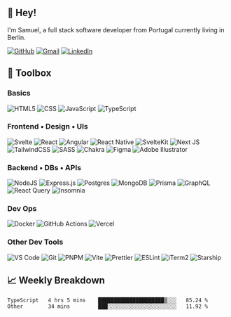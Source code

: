 ## 👋 **Hey!**

I'm Samuel, a full stack software developer from Portugal currently living in Berlin.

[![GitHub](https://img.shields.io/badge/github-EEEEEE.svg?style=for-the-badge&logo=github&logoColor=181717)](https://www.github.com/tunibjork)
[![Gmail](https://img.shields.io/badge/Gmail-EEEEEE?style=for-the-badge&logo=gmail&logoColor=EA4335)](mailto:samuelfanhais@gmail.com)
[![LinkedIn](https://img.shields.io/badge/linkedin-EEEEEE.svg?style=for-the-badge&logo=linkedin&logoColor=0A66C2)](https://www.linkedin.com/in/samuelfanhais)
<!-- ![Slack](https://img.shields.io/badge/Slack-4A154B?style=for-the-badge&logo=slack&logoColor=white)
![Signal](https://img.shields.io/badge/Signal-3A76F0.svg?style=for-the-badge&logo=Signal&logoColor=white) -->

## 🧰 **Toolbox**

### **Basics**

![HTML5](https://img.shields.io/badge/HTML5-EEEEEE?style=for-the-badge&logo=html5)
![CSS](https://img.shields.io/badge/CSS3-EEEEEE?style=for-the-badge&logo=css3&logoColor=1572B6)
![JavaScript](https://img.shields.io/badge/JavaScript-EEEEEE?style=for-the-badge&logo=javascript&logoColor=F7DF1E)
![TypeScript](https://img.shields.io/badge/typescript-3178C6.svg?style=for-the-badge&logo=typescript&logoColor=white)

### **Frontend • Design • UIs**

![Svelte](https://img.shields.io/badge/Svelte-FF3E00?style=for-the-badge&logo=svelte&logoColor=white)
![React](https://img.shields.io/badge/React-61DAFB.svg?style=for-the-badge&logo=React&logoColor=black)
![Angular](https://img.shields.io/badge/angular-EEEEEE.svg?style=for-the-badge&logo=angular&logoColor=DD0031)
![React Native](https://img.shields.io/badge/React_Native-EEEEEE.svg?style=for-the-badge&logo=React)
![SvelteKit](https://img.shields.io/badge/SvelteKit-40414D?style=for-the-badge&logo=svelte&logoColor=white)
![Next JS](https://img.shields.io/badge/Next_JS-000000?style=for-the-badge&logo=next.js&logoColor=white)
![TailwindCSS](https://img.shields.io/badge/Tailwind_CSS-06B6D4?style=for-the-badge&logo=tailwind-css&logoColor=white)
![SASS](https://img.shields.io/badge/SASS-EEEEEE.svg?style=for-the-badge&logo=SASS)
![Chakra](https://img.shields.io/badge/chakra_ui-EEEEEE.svg?style=for-the-badge&logo=chakraui)
![Figma](https://img.shields.io/badge/figma-EEEEEE.svg?style=for-the-badge&logo=figma)
![Adobe Illustrator](https://img.shields.io/badge/adobe_illustrator-EEEEEE.svg?style=for-the-badge&logo=adobeillustrator)

### **Backend • DBs • APIs**

![NodeJS](	https://img.shields.io/badge/Node_js-EEEEEE?style=for-the-badge&logo=nodedotjs)
![Express.js](https://img.shields.io/badge/express_js-EEEEEE.svg?style=for-the-badge&logo=express&logoColor=black)
![Postgres](https://img.shields.io/badge/postgres-4169E1.svg?style=for-the-badge&logo=postgresql&logoColor=white)
![MongoDB](https://img.shields.io/badge/MongoDB-EEEEEE.svg?style=for-the-badge&logo=mongodb)
![Prisma](https://img.shields.io/badge/Prisma-2D3748?style=for-the-badge&logo=Prisma&logoColor=2D3748&logoColor=white)
![GraphQL](https://img.shields.io/badge/-GraphQL-EEEEEE?style=for-the-badge&logo=graphql&logoColor=E10098)
![React Query](https://img.shields.io/badge/React_Query-EEEEEE.svg?style=for-the-badge&logo=React-Query)
![Insomnia](https://img.shields.io/badge/Insomnia-EEEEEE?style=for-the-badge&logo=insomnia&logoColor=5849BE)
<!-- ![Supabase](https://img.shields.io/badge/Supabase-EEEEEE?style=for-the-badge&logo=supabase)
![Firebase](https://img.shields.io/badge/Firebase-EEEEEE?style=for-the-badge&logo=Firebase) -->

### **Dev Ops**

![Docker](https://img.shields.io/badge/Docker-2496ED?style=for-the-badge&logo=docker&logoColor=white)
![GitHub Actions](https://img.shields.io/badge/github%20actions-EEEEEE.svg?style=for-the-badge&logo=githubactions)
![Vercel](https://img.shields.io/badge/vercel-000000.svg?style=for-the-badge&logo=vercel&logoColor=white)

<!-- **Testing**

![Cypress](https://img.shields.io/badge/-cypress-EEEEEE?style=for-the-badge&logo=cypress&logoColor=058A5E)
![Jest](https://img.shields.io/badge/jest-EEEEEE?style=for-the-badge&logo=jest&logoColor=C21325)
![Vitest](https://img.shields.io/badge/Vitest-EEEEEE.svg?style=for-the-badge&logo=Vite&logoColor=6E9F18)
![Playwright](https://img.shields.io/badge/Playwright-EEEEEE.svg?style=for-the-badge&logo=Playwright) -->

### **Other Dev Tools**

![VS Code](https://img.shields.io/badge/VSCode-EEEEEE?style=for-the-badge&logo=visual-studio-code&logoColor=007ACC)
![Git](https://img.shields.io/badge/GIT-EEEEEE?style=for-the-badge&logo=git)
![PNPM](https://img.shields.io/badge/pnpm-EEEEEE.svg?style=for-the-badge&logo=pnpm)
![Vite](https://img.shields.io/badge/Vite-EEEEEE?style=for-the-badge&logo=vite)
![Prettier](https://img.shields.io/badge/prettier-EEEEEE?style=for-the-badge&logo=prettier)
![ESLint](https://img.shields.io/badge/ESLint-EEEEEE?style=for-the-badge&logo=eslint&logoColor=4B32C3)
![iTerm2](https://img.shields.io/badge/iTerm2-EEEEEE?style=for-the-badge&logo=iterm2&logoColor=black)
![Starship](https://img.shields.io/badge/starship-EEEEEE?style=for-the-badge&logo=starship&logoColor=DD0B78)

## 📈 **Weekly Breakdown**

<!--START_SECTION:waka-->

```text
TypeScript   4 hrs 5 mins    █████████████████████▒░░░   85.24 %
Other        34 mins         ███░░░░░░░░░░░░░░░░░░░░░░   11.92 %
```

<!--END_SECTION:waka-->